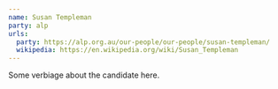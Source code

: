 ```yaml
---
name: Susan Templeman
party: alp
urls:
  party: https://alp.org.au/our-people/our-people/susan-templeman/
  wikipedia: https://en.wikipedia.org/wiki/Susan_Templeman
---
```

Some verbiage about the candidate here.
